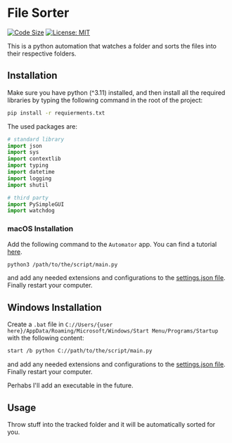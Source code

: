 # File Sorter

[![Code Size](https://img.shields.io/github/languages/code-size/realshouzy/file-sorter)](https://github.com/realshouzy/file-sorter)
[![License: MIT](https://img.shields.io/badge/License-MIT-yellow.svg)](https://opensource.org/licenses/MIT)

This is a python automation that watches a folder and sorts the files into their respective folders.

## Installation

Make sure you have python (^3.11) installed, and then install all the required libraries by typing the following command in the root of the project:

```bash
pip install -r requierments.txt
```

The used packages are:

```python
# standard library
import json
import sys
import contextlib
import typing
import datetime
import logging
import shutil

# third party
import PySimpleGUI
import watchdog
```

### macOS Installation

Add the following command to the ``Automator`` app. You can find a tutorial [here](https://youtu.be/LfxZMofHs_U?t=658).

```bash
python3 /path/to/the/script/main.py
```

and add any needed extensions and configurations to the [settings.json file](/scripts/settings.json). Finally restart your computer.

## Windows Installation

Create a ``.bat`` file in ``C://Users/{user here}/AppData/Roaming/Microsoft/Windows/Start Menu/Programs/Startup`` with the following content:

```bash
start /b python C://path/to/the/script/main.py
```

and add any needed extensions and configurations to the [settings.json file](/scripts/settings.json). Finally restart your computer.

Perhabs I'll add an executable in the future.

## Usage

Throw stuff into the tracked folder and it will be automatically sorted for you.
